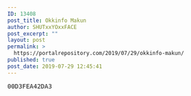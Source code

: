 ```yaml
---
ID: 13408
post_title: Okkinfo Makun
author: SHUTxxYOxxFACE
post_excerpt: ""
layout: post
permalink: >
  https://portalrepository.com/2019/07/29/okkinfo-makun/
published: true
post_date: 2019-07-29 12:45:41
---
```

<pre>00D3FEA42DA3</pre>